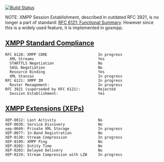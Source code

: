 [![Build Status](https://travis-ci.org/dotdoom/goxmpp.png?branch=master)](https://travis-ci.org/dotdoom/goxmpp)

NOTE: XMPP Session Establishment, described in outdated RFC 3921, is no longer a part of standard: [RFC 6121: Functional Summary](http://xmpp.org/rfcs/rfc6121.html#intro-summary).
However since this is a widely used feature, it is implemented in goxmpp.

## [XMPP Standard Compliance](http://xmpp.org/xmpp-protocols/rfcs/)

```
RFC 6120: XMPP CORE                       In progress
  XML Streams                             Yes
  STARTTLS Negotiation                    No
  SASL Negotiation                        No
  Resource Binding                        Yes
  XML Stanzas                             In progress
RFC 6121: XMPP IM                         In progress
  Roster Management:                      In progress
RFC 3921 (superseded by RFC 6121):        Rejected
  Session Establishment:                  Yes
```

## [XMPP Extensions (XEPs)](http://xmpp.org/xmpp-protocols/xmpp-extensions/)

```
XEP-0012: Last Activity                   No
XEP-0030: Service Discovery               No
xep-0049: Private XML Storage             In progress
XEP-0077: In-Band Registration            No
XEP-0138: Stream Compression              In progress
XEP-0199: XMPP Ping                       No
XEP-0202: Entity Time                     No
XEP-0203: Delayed Delivery                No
XEP-0229: Stream Compression with LZW     In progress
```
